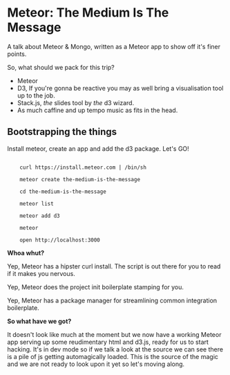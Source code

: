 Meteor: The Medium Is The Message
=================================

A talk about Meteor & Mongo, written as a Meteor app to show off it's finer points.

So, what should we pack for this trip?

- Meteor
- D3, If you're gonna be reactive you may as well bring a visualisation tool up to the job.
- Stack.js, _the_ slides tool by _the_ d3 wizard.
- As much caffine and up tempo music as fits in the head.

Bootstrapping the things
------------------------

Install meteor, create an app and add the d3 package. Let's GO!

```shell

	curl https://install.meteor.com | /bin/sh

	meteor create the-medium-is-the-message

	cd the-medium-is-the-message

	meteor list

	meteor add d3

	meteor

	open http://localhost:3000

```

__Whoa whut?__

Yep, Meteor has a hipster curl install. The script is out there for you to read if it makes you nervous.

Yep, Meteor does the project init boilerplate stamping for you.

Yep, Meteor has a package manager for streamlining common integration boilerplate.

__So what have we got?__

It doesn't look like much at the moment but we now have a working Meteor app 
serving up some reudimentary html and d3.js, ready for us to start hacking. 
It's in dev mode so if we talk a look at the source we can see there is a pile 
of js getting automagically loaded. This is the source of the magic and we are 
not ready to look upon it yet so let's moving along.


